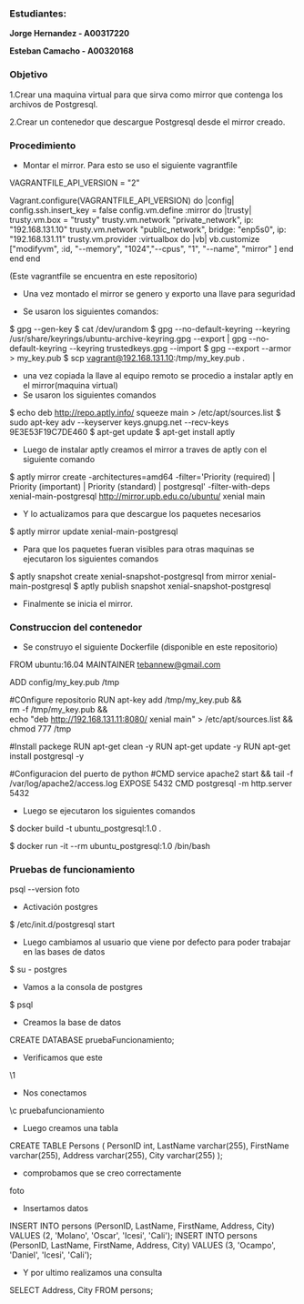 
### Estudiantes: 
**Jorge Hernandez - A00317220**

**Esteban Camacho - A00320168**

### Objetivo 
1.Crear una maquina virtual para que sirva como mirror que contenga los archivos de Postgresql.

2.Crear un contenedor que descargue Postgresql desde el mirror creado.


### Procedimiento

* Montar el mirror. Para esto se uso el siguiente vagrantfile

VAGRANTFILE_API_VERSION = "2"

Vagrant.configure(VAGRANTFILE_API_VERSION) do |config|
  config.ssh.insert_key = false
  config.vm.define :mirror do |trusty|
    trusty.vm.box = "trusty"
    trusty.vm.network "private_network", ip: "192.168.131.10"
    trusty.vm.network "public_network", bridge: "enp5s0", ip: "192.168.131.11"
    trusty.vm.provider :virtualbox do |vb|
      vb.customize ["modifyvm", :id, "--memory", "1024","--cpus", "1", "--name", "mirror" ]
    end
  end
end

(Este vagrantfile se encuentra en este repositorio)

* Una vez montado el mirror se genero y exporto una llave para seguridad

*   Se usaron los siguientes comandos:

$ gpg --gen-key
$ cat /dev/urandom
$ gpg --no-default-keyring --keyring /usr/share/keyrings/ubuntu-archive-keyring.gpg --export | gpg --no-default-keyring --keyring trustedkeys.gpg --import
$ gpg --export --armor > my_key.pub
$ scp vagrant@192.168.131.10:/tmp/my_key.pub .

* una vez copiada la llave al equipo remoto se procedio a instalar aptly en el mirror(maquina virtual)
* Se usaron los siguientes comandos

$ echo deb http://repo.aptly.info/ squeeze main > /etc/apt/sources.list
$ sudo apt-key adv --keyserver keys.gnupg.net --recv-keys 9E3E53F19C7DE460
$ apt-get update
$ apt-get install aptly

* Luego de instalar aptly creamos el mirror a traves de aptly con el siguiente comando

$ aptly mirror create -architectures=amd64 -filter='Priority (required) | Priority (important) | Priority (standard) | postgresql' -filter-with-deps xenial-main-postgresql http://mirror.upb.edu.co/ubuntu/ xenial main

* Y lo actualizamos para que descargue los paquetes necesarios

$ aptly mirror update xenial-main-postgresql

* Para que los paquetes fueran visibles para otras maquinas se ejecutaron los siguientes comandos

$ aptly snapshot create xenial-snapshot-postgresql from mirror xenial-main-postgresql
$ aptly publish snapshot xenial-snapshot-postgresql

* Finalmente se inicia el mirror.



### Construccion del contenedor

* Se construyo el siguiente Dockerfile (disponible en este repositorio)

FROM ubuntu:16.04
MAINTAINER tebannew@gmail.com	

ADD config/my_key.pub /tmp

#COnfigure repositorio
RUN apt-key add /tmp/my_key.pub && \
    rm -f /tmp/my_key.pub && \
    echo "deb http://192.168.131.11:8080/ xenial main" >  /etc/apt/sources.list && \
    chmod 777 /tmp

#Install packege
RUN apt-get clean -y
RUN apt-get update -y
RUN apt-get install postgresql -y

#Configuracion del puerto de python
#CMD service apache2 start && tail -f /var/log/apache2/access.log
EXPOSE 5432
CMD postgresql -m http.server 5432

* Luego se ejecutaron los siguientes comandos

$ docker build -t ubuntu_postgresql:1.0 .

$ docker run -it --rm ubuntu_postgresql:1.0 /bin/bash

### Pruebas de funcionamiento

psql --version
foto

* Activación postgres

 $ /etc/init.d/postgresql start

* Luego cambiamos al usuario que viene por defecto para poder trabajar en las bases de datos

$ su - postgres

* Vamos a la consola de postgres

$ psql

* Creamos la base de datos

CREATE DATABASE pruebaFuncionamiento;

* Verificamos que este 

\1

* Nos conectamos

\c pruebafuncionamiento


* Luego creamos una tabla

CREATE TABLE Persons (
    PersonID int,
    LastName varchar(255),
    FirstName varchar(255),
    Address varchar(255),
    City varchar(255) 
);

* comprobamos que se creo correctamente

foto

* Insertamos datos

INSERT INTO persons (PersonID, LastName, FirstName, Address, City) VALUES (2, 'Molano', 'Oscar', 'Icesi', 'Cali');
INSERT INTO persons (PersonID, LastName, FirstName, Address, City) VALUES (3, 'Ocampo', 'Daniel', 'Icesi', 'Cali');

* Y por ultimo realizamos una consulta

SELECT Address, City FROM persons;

